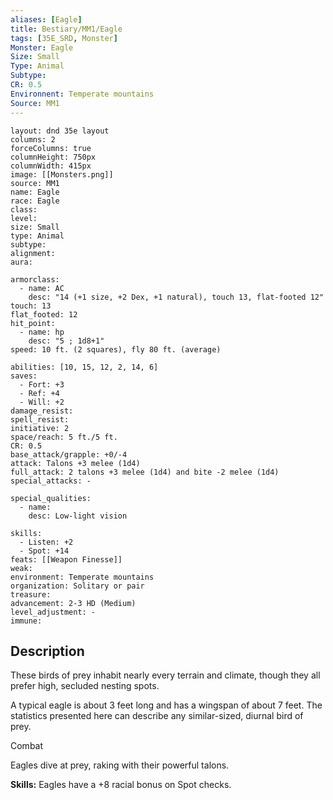 ```yaml
---
aliases: [Eagle]
title: Bestiary/MM1/Eagle
tags: [35E_SRD, Monster]
Monster: Eagle
Size: Small
Type: Animal
Subtype: 
CR: 0.5
Environnent: Temperate mountains
Source: MM1
---
```


```statblock
layout: dnd 35e layout
columns: 2
forceColumns: true
columnHeight: 750px
columnWidth: 415px
image: [[Monsters.png]]
source: MM1
name: Eagle
race: Eagle
class: 
level: 
size: Small
type: Animal
subtype: 
alignment: 
aura: 

armorclass:
  - name: AC
    desc: "14 (+1 size, +2 Dex, +1 natural), touch 13, flat-footed 12"
touch: 13
flat_footed: 12
hit_point:
  - name: hp
    desc: "5 ; 1d8+1"
speed: 10 ft. (2 squares), fly 80 ft. (average)

abilities: [10, 15, 12, 2, 14, 6]
saves:
  - Fort: +3
  - Ref: +4
  - Will: +2
damage_resist: 
spell_resist: 
initiative: 2
space/reach: 5 ft./5 ft.
CR: 0.5
base_attack/grapple: +0/-4
attack: Talons +3 melee (1d4)
full_attack: 2 talons +3 melee (1d4) and bite -2 melee (1d4)
special_attacks: -

special_qualities:
  - name: 
    desc: Low-light vision

skills:
  - Listen: +2
  - Spot: +14
feats: [[Weapon Finesse]]
weak: 
environment: Temperate mountains
organization: Solitary or pair
treasure: 
advancement: 2-3 HD (Medium)
level_adjustment: -
immune: 
```

## Description

<p>These birds of prey inhabit nearly every terrain and climate, though they all prefer high, secluded nesting spots.</p>
<p>A typical eagle is about 3 feet long and has a wingspan of about 7 feet. The statistics presented here can describe any similar-sized, diurnal bird of prey.</p>
<p>Combat</p>
<p>Eagles dive at prey, raking with their powerful talons.</p>
<p>
            <b>Skills:</b> Eagles have a +8 racial bonus on Spot checks.</p>